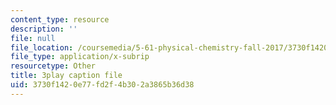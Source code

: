 ```yaml
---
content_type: resource
description: ''
file: null
file_location: /coursemedia/5-61-physical-chemistry-fall-2017/3730f1420e77fd2f4b302a3865b36d38_gkRRlmes_jE.srt
file_type: application/x-subrip
resourcetype: Other
title: 3play caption file
uid: 3730f142-0e77-fd2f-4b30-2a3865b36d38
---
```

